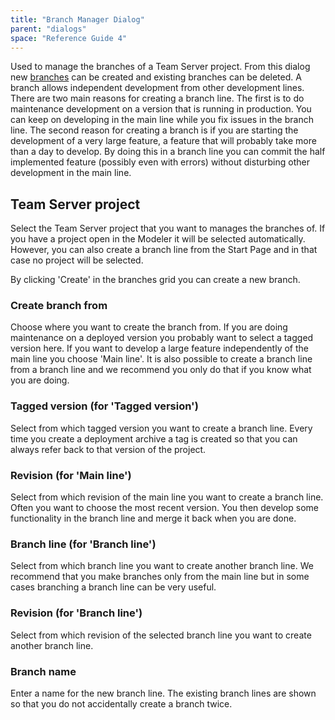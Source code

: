 ```yaml
---
title: "Branch Manager Dialog"
parent: "dialogs"
space: "Reference Guide 4"
---
```

Used to manage the branches of a Team Server project. From this dialog new [branches](version-control-concepts) can be created and existing branches can be deleted. A branch allows independent development from other development lines. There are two main reasons for creating a branch line. The first is to do maintenance development on a version that is running in production. You can keep on developing in the main line while you fix issues in the branch line. The second reason for creating a branch is if you are starting the development of a very large feature, a feature that will probably take more than a day to develop. By doing this in a branch line you can commit the half implemented feature (possibly even with errors) without disturbing other development in the main line.

## Team Server project

Select the Team Server project that you want to manages the branches of. If you have a project open in the Modeler it will be selected automatically. However, you can also create a branch line from the Start Page and in that case no project will be selected.

By clicking 'Create' in the branches grid you can create a new branch.

### Create branch from

Choose where you want to create the branch from. If you are doing maintenance on a deployed version you probably want to select a tagged version here. If you want to develop a large feature independently of the main line you choose 'Main line'. It is also possible to create a branch line from a branch line and we recommend you only do that if you know what you are doing.

### Tagged version (for 'Tagged version')

Select from which tagged version you want to create a branch line. Every time you create a deployment archive a tag is created so that you can always refer back to that version of the project.

### Revision (for 'Main line')

Select from which revision of the main line you want to create a branch line. Often you want to choose the most recent version. You then develop some functionality in the branch line and merge it back when you are done.

### Branch line (for 'Branch line')

Select from which branch line you want to create another branch line. We recommend that you make branches only from the main line but in some cases branching a branch line can be very useful.

### Revision (for 'Branch line')

Select from which revision of the selected branch line you want to create another branch line.

### Branch name

Enter a name for the new branch line. The existing branch lines are shown so that you do not accidentally create a branch twice.
